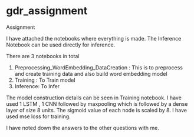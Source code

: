 # gdr_assignment
Assignment

I have attached the notebooks where everything is made. The Inference Notebook can be used directly for inference. 

There are 3 notebooks in total
1. Preprocessing_WordEmbedding_DataCreation : This is to preprocess and create training data and also build word embedding model
2. Training : To Train model
3. Inference: To Infer


The model construction details can be seen in Training notebook. I have used 1 LSTM , 1 CNN followed by maxpooling which is followed by a dense layer of size 
8 units. The sigmoid value of each node is scaled by 8. I have used mse loss for training. 

I have noted down the answers to the other questions with me. 
